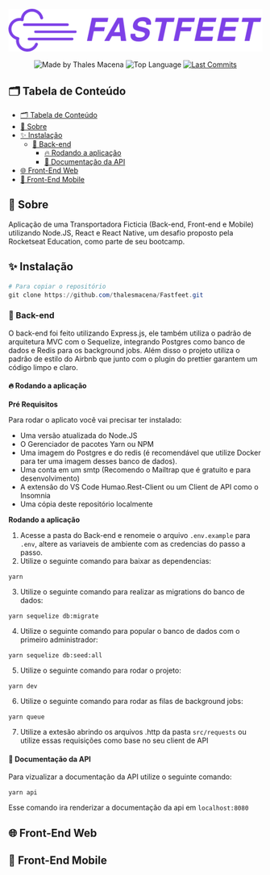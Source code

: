 <div align="center">
  <br />
  <img src=".github/fastfeet-logo.png" width="546" alt="Fastfeet" />
  <br />
  <p>
    <img src="https://img.shields.io/badge/made%20by-Thales%20Macena-2D325E?labelColor=F0DB4F&style=for-the-badge&logo=visual-studio-code&logoColor=2D325E" alt="Made by Thales Macena">
    <img alt="Top Language" src="https://img.shields.io/github/languages/top/thalesmacena/Fastfeet?color=2D325E&labelColor=F0DB4F&style=for-the-badge&logo=javascript&logoColor=2D325E">
    <a href="https://github.com/thalesmacena/moveit/commits/main">
      <img alt="Last Commits" src="https://img.shields.io/github/last-commit/thalesmacena/Fastfeet?color=2D325E&labelColor=F0DB4F&style=for-the-badge&logo=github&logoColor=2D325E">
    </a>
  </p>
</div>

## 🗂 Tabela de Conteúdo
- [🗂 Tabela de Conteúdo](#-tabela-de-conteúdo)
- [📑 Sobre](#-sobre)
- [✨ Instalação](#-instalação)
  - [💱 Back-end](#-back-end)
    - [🔥 Rodando a aplicação](#-rodando-a-aplicação)
    - [🦻 Documentação da API](#-documentação-da-api)
- [🌐 Front-End Web](#-front-end-web)
- [📳 Front-End Mobile](#-front-end-mobile)


## 📑 Sobre
Aplicação de uma Transportadora Ficticia (Back-end, Front-end e Mobile) utilizando Node.JS, React e React Native, um desafio proposto pela Rocketseat Education, como parte de seu bootcamp.

## ✨ Instalação
```PowerShell
# Para copiar o repositório
git clone https://github.com/thalesmacena/Fastfeet.git
```

### 💱 Back-end
O back-end foi feito utilizando Express.js, ele também utiliza o padrão de arquitetura MVC com o Sequelize, integrando Postgres como banco de dados e Redis para os background jobs. Além disso o projeto utiliza o padrão de estilo do Airbnb que junto com o plugin do prettier garantem um código limpo e claro.

#### 🔥 Rodando a aplicação

**Pré Requisitos**

Para rodar o aplicato você vai precisar ter instalado:

- Uma versão atualizada do Node.JS
- O Gerenciador de pacotes Yarn ou NPM
- Uma imagem do Postgres e do redis (é recomendável que utilize Docker para ter uma imagem desses banco de dados).
- Uma conta em um smtp (Recomendo o Mailtrap que é gratuito e para desenvolvimento)
- A extensão do VS Code Humao.Rest-Client ou um Client de API como o Insomnia
- Uma cópia deste repositório localmente

**Rodando a aplicação**

1. Acesse a pasta do Back-end e renomeie o arquivo `.env.example` para `.env`, altere as variaveis de ambiente com as credencias do passo a passo.
2. Utilize o seguinte comando para baixar as dependencias:

```
yarn
```

3. Utilize o seguinte comando para realizar as migrations do banco de dados:

```
yarn sequelize db:migrate
```

4. Utilize o seguinte comando para popular o banco de dados com o primeiro administrador:

```
yarn sequelize db:seed:all
```

5. Utilize o seguinte comando para rodar o projeto:

```
yarn dev
```

6. Utilize o seguinte comando para rodar as filas de background jobs:

```
yarn queue
```

7. Utilize a extesão abrindo os arquivos .http da pasta `src/requests` ou utilize essas requisições como base no seu client de API

#### 🦻 Documentação da API

Para vizualizar a documentação da API utilize o seguinte comando:
```
yarn api
```

Esse comando ira renderizar a documentação da api em `localhost:8080`

## 🌐 Front-End Web

## 📳 Front-End Mobile
